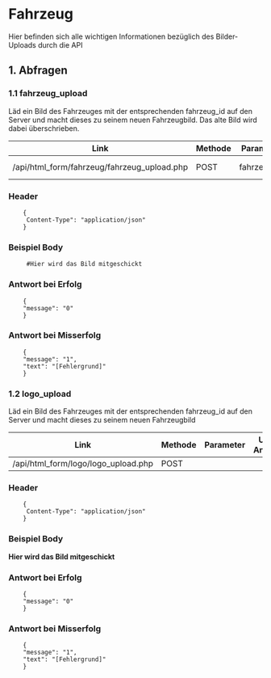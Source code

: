 # **Fahrzeug**

Hier befinden sich alle wichtigen Informationen bezüglich des Bilder-Uploads durch die API

## **1. Abfragen**

### **1.1 fahrzeug_upload**

Läd ein Bild des Fahrzeuges mit der entsprechenden fahrzeug_id auf den Server und
macht dieses zu seinem neuen Fahrzeugbild. Das alte Bild wird dabei überschrieben.

| Link                                        | Methode | Parameter   | URL-Anhang      |
| ------------------------------------------- | ------- | ----------- | --------------- |
| /api/html_form/fahrzeug/fahrzeug_upload.php | POST    | fahrzeug_id | /?fahrzeug_id=1 |

### Header

```
    {
     Content-Type": "application/json"
    }
```

### Beispiel Body

```
     #Hier wird das Bild mitgeschickt
```

### Antwort bei Erfolg

```
    {
    "message": "0"
    }
```

### Antwort bei Misserfolg

```
    {
    "message": "1",
    "text": "[Fehlergrund]"
    }
```

### **1.2 logo_upload**

Läd ein Bild des Fahrzeuges mit der entsprechenden fahrzeug_id auf den Server und
macht dieses zu seinem neuen Fahrzeugbild

| Link                                | Methode | Parameter | URL-Anhang |
| ----------------------------------- | ------- | --------- | ---------- |
| /api/html_form/logo/logo_upload.php | POST    |           |            |

### Header

```
    {
     Content-Type": "application/json"
    }
```

### Beispiel Body

**Hier wird das Bild mitgeschickt**

### Antwort bei Erfolg

```
    {
    "message": "0"
    }
```

### Antwort bei Misserfolg

```
    {
    "message": "1",
    "text": "[Fehlergrund]"
    }
```

